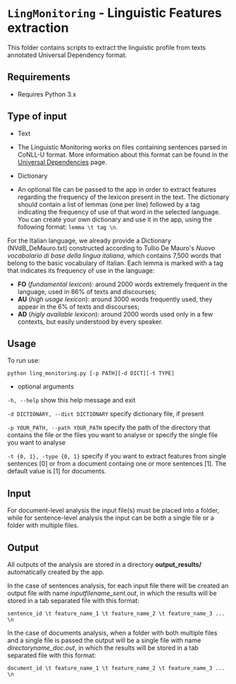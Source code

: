 # `LingMonitoring` - Linguistic Features extraction

This folder contains scripts to extract the linguistic profile from texts annotated Universal Dependency format.

## Requirements
- Requires Python 3.x

## Type of input
- Text
 * The Linguistic Monitoring works on files containing sentences parsed in CoNLL-U format. More information about this format can be found in the [Universal Dependencies](https://universaldependencies.org/) page.


- Dictionary
 * An optional file can be passed to the app in order to extract features regarding the frequency of the lexicon present in the text. The dictionary should contain a list of lemmas (one per line) followed by a tag indicating the frequency of use of that word in the selected language. You can create your own dictionary and use it in the app, using the following format:  `lemma \t tag \n`.


 For the Italian language, we already provide a Dictionary (NVdB_DeMauro.txt) constructed according to Tullio De Mauro's _Nuovo vocabolario di base della lingua italiana_, which contains 7,500 words that belong to the basic vocabulary of Italian. Each lemma is marked with a tag that indicates its frequency of use in the language:
  * **FO** (_fundamental lexicon_): around 2000 words extremely frequent in the language, used in 86% of texts and discourses;
  * **AU** (_high usage lexicon_): around 3000 words frequently used, they appear in the 6% of texts and discourses;
  * **AD** (_higly available lexicon_): around 2000 words used only in a few contexts, but easily understood by every speaker.


## Usage

To run use:

 `python ling_monitoring.py [-p PATH][-d DICT][-t TYPE]`


* optional arguments

 `-h, --help` show this help message and exit

 `-d DICTIONARY, --dict DICTIONARY` specify dictionary file, if present

  `-p YOUR_PATH, --path YOUR_PATH` specify the path of the directory that contains the file or the files you want to analyse or specify the single file you want to analyse

 `-t {0, 1}, -type {0, 1}` specify if you want to extract features from single sentences [0] or from a document containg one or more sentences [1]. The default value is [1] for documents.


## Input

For document-level analysis the input file(s) must be placed into a folder, while for sentence-level analysis the input can be both a single file or a folder with multiple files.

## Output

All outputs of the analysis are stored in a directory **output_results/** automatically created by the app.

In the case of sentences analysis, for each input file there will be created an output file with name *inputfilename_sent.out*, in which the results will be stored in a tab separated file with this format:

```sentence_id \t feature_name_1 \t feature_name_2 \t feature_name_3 ... \n```

In the case of documents analysis, when a folder with both multiple files and a single file is passed the output will be a single file with name *directoryname_doc.out*, in which the results will be stored in a tab separated file with this format:

`document_id \t feature_name_1 \t feature_name_2 \t feature_name_3 ... \n`
